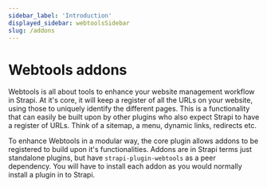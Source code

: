 ```yaml
---
sidebar_label: 'Introduction'
displayed_sidebar: webtoolsSidebar
slug: /addons
---
```


# Webtools addons

Webtools is all about tools to enhance your website management workflow in Strapi. At it's core, it will keep a register of all the URLs on your website, using those to uniquely identify the different pages. This is a functionality that can easily be built upon by other plugins who also expect Strapi to have a register of URLs. Think of a sitemap, a menu, dynamic links, redirects etc.

To enhance Webtools in a modular way, the core plugin allows addons to be registered to build upon it's functionalities. Addons are in Strapi terms just standalone plugins, but have `strapi-plugin-webtools` as a peer dependency. You will have to install each addon as you would normally install a plugin in to Strapi.

<CustomDocCardsWrapper>
<CustomDocCard emoji="🔀" title="Sitemap" description="The Sitemap addon can be used to generate a customizable sitemap using all your Webtools URL aliases" link="/webtools/addons/sitemap" />
</CustomDocCardsWrapper>
